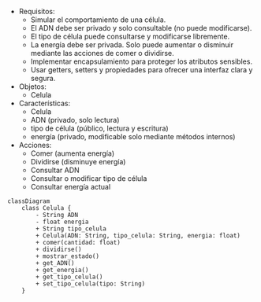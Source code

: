 <!-- 2
    Un médico necesita simular el comportamiento de una célula. Cada célula debe cumplir con las siguientes características:

    ADN: Se puede consultar pero no puede cambiar.
    tipo de célula: Puede consultarse y modificarse libremente.
    energía: Es un dato privado. Puede aumentar o disminuir, únicamente mediante las acciones de comer o dividirse.

    
    Realiza el análisis y el diagrama de clases de la clase Celula en el archivo ejercicio_02.md.
    Escribe el código en Python para la clase Celula en el archivo ejercicio_02.py.
    Implementa encapsulamiento para proteger los atributos sensibles.
    Utiliza getters y setters para controlar el acceso y la modificación de los atributos.
    Aplica propiedades para ofrecer una interfaz clara y segura al usuario del sistema. 
-->
- Requisitos:
    - Simular el comportamiento de una célula.
    - El ADN debe ser privado y solo consultable (no puede modificarse).
    - El tipo de célula puede consultarse y modificarse libremente.
    - La energía debe ser privada. Solo puede aumentar o disminuir mediante las acciones de comer o dividirse.
    - Implementar encapsulamiento para proteger los atributos sensibles.
    - Usar getters, setters y propiedades para ofrecer una interfaz clara y segura.
- Objetos:
    - Celula
- Características:
    - Celula
    - ADN (privado, solo lectura)
    - tipo de célula (público, lectura y escritura)
    - energía (privado, modificable solo mediante métodos internos)
- Acciones:
    - Comer (aumenta energía)
    - Dividirse (disminuye energía)
    - Consultar ADN
    - Consultar o modificar tipo de célula
    - Consultar energía actual

```mermaid
classDiagram
    class Celula {
        - String ADN
        - float energia
        + String tipo_celula
        + Celula(ADN: String, tipo_celula: String, energia: float)
        + comer(cantidad: float)
        + dividirse()
        + mostrar_estado()
        + get_ADN()
        + get_energia()
        + get_tipo_celula()
        + set_tipo_celula(tipo: String)
    }
```